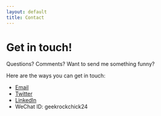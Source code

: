 ```yaml
---
layout: default
title: Contact
---
```


<div id="contact">
  <h1 class="pageTitle">Get in touch!</h1>
  <div class="content">
    <p class="intro">Questions? Comments? Want to send me something funny?</p>
    <p>Here are the ways you can get in touch:
	<ul>
		<li><a href="mailto: sannielee@gmail.com">Email</a></li>
		<li><a href="https://twitter.com/geekrockchick24" target="_blank">Twitter</a></li>
		<li><a href="https://www.linkedin.com/in/psannielee/" target="_blank">LinkedIn</a></li>
		<li>WeChat ID: geekrockchick24</li>
	</ul>
	</p>
  </div>
</div>
